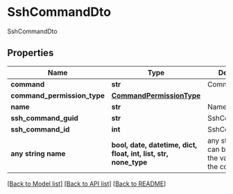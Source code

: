 # SshCommandDto

SshCommandDto

## Properties
Name | Type | Description | Notes
------------ | ------------- | ------------- | -------------
**command** | **str** | Command | [optional] 
**command_permission_type** | [**CommandPermissionType**](CommandPermissionType.md) |  | [optional] 
**name** | **str** | Name | [optional] 
**ssh_command_guid** | **str** | SshCommandGuid | [optional] 
**ssh_command_id** | **int** | SshCommandId | [optional] 
**any string name** | **bool, date, datetime, dict, float, int, list, str, none_type** | any string name can be used but the value must be the correct type | [optional]

[[Back to Model list]](../README.md#documentation-for-models) [[Back to API list]](../README.md#documentation-for-api-endpoints) [[Back to README]](../README.md)


